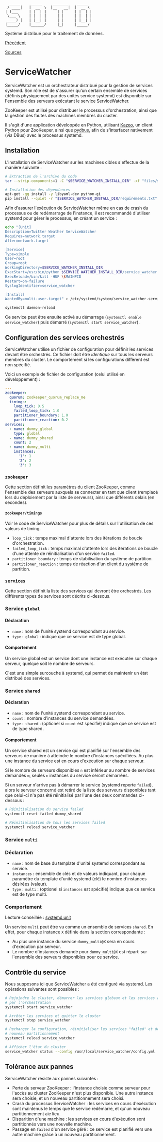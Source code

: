       _____     _____     _______    _____  
     / ____|   |  __  \  |__   __|  |  __ \ 
    | (___     | |  | |     | |     | |  | |
     \___ \    | |  | |     | |     | |  | |
     ____) |   | |__| |     | |     | |__| |
    |_____/    |______/     |_|     |_____/ 

Système distribué pour le traitement de données.

[Précédent](../README.md)

[Sources](../source/apps/ServiceWatcher)

# ServiceWatcher

ServiceWatcher est un orchestrateur distribué pour la gestion de services
systemd. Son rôle est de s'assurer qu'un certain ensemble de services (définis
physiquement par des unités service systemd) est disponible sur l'ensemble des
serveurs exécutant le service ServiceWatcher.

ZooKeeper est utilisé pour distribuer le processus d'orchestration, ainsi que la
gestion des fautes des machines membres du cluster.

Il s'agit d'une application développée en Python, utilisant [Kazoo](https://kazoo.readthedocs.io/en/latest/),
un client Python pour ZooKeeper, ainsi que [pydbus](https://github.com/LEW21/pydbus),
afin de s'interfacer nativement (via DBus) avec le processus systemd.

## Installation

L'installation de ServiceWatcher sur les machines cibles s'effectue de la 
manière suivante :

```bash
# Extraction de l'archive du code
tar --strip-components=1 -C "$SERVICE_WATCHER_INSTALL_DIR" -xf "files/service_watcher.tar.xz"

# Installation des dépendances
apt-get -qq install -y libyaml-dev python-gi
pip install --quiet -r "$SERVICE_WATCHER_INSTALL_DIR/requirements.txt"
```

Afin d'assurer l'exécution de ServiceWatcher même en cas de crash du processus
ou de redémarrage de l'instance, il est recommandé d'utiliser systemd pour gérer
le processus, en créant un service :

```bash
echo "[Unit]
Description=Twitter Weather ServiceWatcher
Requires=network.target
After=network.target

[Service]
Type=simple
User=root
Group=root
WorkingDirectory=$SERVICE_WATCHER_INSTALL_DIR
ExecStart=/usr/bin/python $SERVICE_WATCHER_INSTALL_DIR/service_watcher.py monitor --config $SERVICE_WATCHER_CONFIG
ExecReload=/bin/kill -HUP \$MAINPID
Restart=on-failure
SyslogIdentifier=service_watcher

[Install]
WantedBy=multi-user.target" > /etc/systemd/system/service_watcher.service

systemctl daemon-reload
```

Ce service peut être ensuite activé au démarrage (`systemctl enable
service_watcher`) puis démarré (`systemctl start service_watcher`).

## Configuration des services orchestrés

ServiceWatcher utilise un fichier de configuration pour définir les services
devant être orchestrés. Ce fichier doit être *identique* sur tous les serveurs
membres du cluster. Le comportement si les configurations diffèrent est non
spécifié.

Voici un exemple de fichier de configuration (celui utilisé en développement) :

```yaml
---
zookeeper:
  quorum: zookeeper_quorum_replace_me
  timings:
    loop_tick: 0.5
    failed_loop_tick: 1.0
    partitioner_boundary: 1.0
    partitioner_reaction: 0.2
services:
  - name: dummy_global
    type: global
  - name: dummy_shared
    count: 2
  - name: dummy_multi
    instances:
      '1': 1
      '2': 2
      '3': 3
```

### `zookeeper`

Cette section définit les paramètres du client ZooKeeper, comme l'ensemble des
serveurs auxquels se connecter en tant que client (remplacé lors du
déploiement par la liste de serveurs), ainsi que différents délais (en
secondes).

#### `zookeeper/timings`

Voir le code de ServiceWatcher pour plus de détails sur l'utilisation de ces
valeurs de timing.

* `loop_tick` : temps maximal d'attente lors des itérations de boucle
d'orchestration.
* `failed_loop_tick` : temps maximal d'attente lors des itérations de boucle
d'une attente de réinitialisation d'un service `failed`.
* `partitioner_boundary` : temps de stabilisation du système de partition.
* `partitioner_reaction` : temps de réaction d'un client du système de
partition.

### `services`

Cette section définit la liste des services qui devront être orchestrés. Les
différents types de services sont décrits ci-dessous.

### Service `global`

#### Déclaration

* `name` : nom de l'unité systemd correspondant au service.
* `type: global` : indique que ce service est de type global.

#### Comportement

Un service global est un service dont une instance est exécutée sur chaque
serveur, quelque soit le nombre de serveurs.

C'est une simple surcouche à systemd, qui permet de maintenir un état distribué
des services.

### Service `shared`

#### Déclaration

* `name` : nom de l'unité systemd correspondant au service.
* `count` : nombre d'instances du service demandées.
* `type: shared` : (optionel si `count` est spécifié) indique que ce service
est de type shared.

#### Comportement

Un service shared est un service qui est planifié sur l'ensemble des serveurs de
manière à atteindre le nombre d'instances spécifiées. Au plus une instance du
service est en cours d'exécution sur chaque serveur.

Si le nombre de serveurs disponibles `n` est inférieur au nombre de services
demandés `m`, seules `n` instances du service seront démarrées.

Si un serveur n'arrive pas à démarrer le service (systemd reporte `failed`),
alors le serveur concerné est retiré de la liste des serveurs disponibles tant
que celui-ci n'a pas été réinitialisé par l'une des deux commandes ci-dessous :

```bash
# Réinitialisation du service failed
systemctl reset-failed dummy_shared

# Réinitialisation de tous les services failed
systemctl reload service_watcher
```

### Service `multi`

### Déclaration

* `name` : nom de base du template d'unité systemd correspondant au service.
* `instances` : ensemble de clés et de valeurs indiquant, pour chaque paramètre
du template d'unité systemd (clé) le nombre d'instances désirées (valeur).
* `type: multi` : (optionel si `instances` est spécifié) indique que ce service
est de type multi.

### Comportement

Lecture conseillée : [systemd.unit](https://www.freedesktop.org/software/systemd/man/systemd.unit.html)

Un service `multi` peut être vu comme un ensemble de services `shared`. En
effet, pour chaque instance `X` définie dans la section correspondante :

* Au plus une instance du service `dummy_multi@X` sera en cours d'exécution par
serveur.
* Le nombre d'instances demandé pour `dummy_multi@X` est réparti sur l'ensemble
des serveurs disponibles pour ce service.

## Contrôle du service

Nous supposons ici que ServiceWatcher a été configuré via systemd. Les
opérations suivantes sont possibles :

```bash
# Rejoindre le cluster, démarrer les services globaux et les services assignés
# par l'orchestration
systemctl start service_watcher

# Arrêter les services et quitter le cluster
systemctl stop service_watcher

# Recharger la configuration, réinitialiser les services "failed" et demander un
# nouveau partitionnement
systemctl reload service_watcher

# Afficher l'état du cluster
service_watcher status --config /usr/local/service_watcher/config.yml
```

## Tolérance aux pannes

ServiceWatcher résiste aux pannes suivantes :

* Perte du serveur ZooKeeper : l'instance choisie comme serveur pour l'accès au
cluster ZooKeeper n'est plus disponible. Une autre instance sera choisie, et un
nouveau partitionnement sera choisi.
* Crash du processus ServiceWatcher : les services en cours d'exécution sont
maintenus le temps que le service redémarre, et qu'un nouveau partitionnement
aie lieu.
* Disparition d'une machine : les services en cours d'exécution sont
partitionnés vers une nouvelle machine.
* Passage en `failed` d'un service géré : ce service est planifié vers une autre
machine grâce à un nouveau partitionnement.
